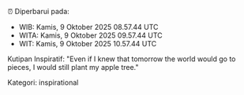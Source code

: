 ⏰ Diperbarui pada:
- WIB: Kamis, 9 Oktober 2025 08.57.44 UTC
- WITA: Kamis, 9 Oktober 2025 09.57.44 UTC
- WIT: Kamis, 9 Oktober 2025 10.57.44 UTC

Kutipan Inspiratif:
"Even if I knew that tomorrow the world would go to pieces, I would still plant my apple tree."


Kategori: inspirational

